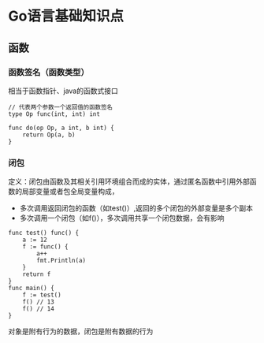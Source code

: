 # Go语言基础知识点
## 函数
### 函数签名（函数类型）
相当于函数指针、java的函数式接口
~~~ golang
// 代表两个参数一个返回值的函数签名
type Op func(int, int) int

func do(op Op, a int, b int) {
    return Op(a, b)
}
~~~
### 闭包
定义：闭包由函数及其相关引用环境组合而成的实体，通过匿名函数中引用外部函数的局部变量或者包全局变量构成，
* 多次调用返回闭包的函数（如test()）,返回的多个闭包的外部变量是多个副本
* 多次调用一个闭包（如f()），多次调用共享一个闭包数据，会有影响
~~~ golang
func test() func() {
	a := 12
	f := func() {
		a++
		fmt.Println(a)
	}
	return f
}
func main() {
	f := test()
	f() // 13
	f() // 14
}
~~~
对象是附有行为的数据，闭包是附有数据的行为